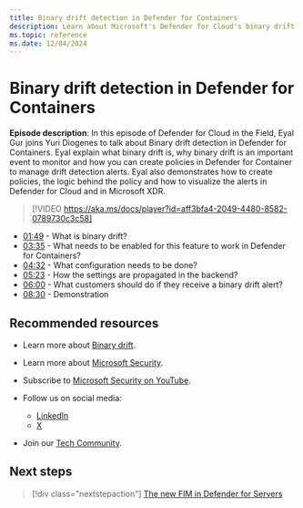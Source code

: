 ```yaml
---
title: Binary drift detection in Defender for Containers
description: Learn about Microsoft's Defender for Cloud's binary drift detection capabilities, including how to create policies and manage alerts effectively.
ms.topic: reference
ms.date: 12/04/2024
---
```


# Binary drift detection in Defender for Containers

**Episode description**: In this episode of Defender for Cloud in the Field, Eyal Gur joins Yuri Diogenes to talk about Binary drift detection in Defender for Containers. Eyal explain what binary drift is, why binary drift is an important event to monitor and how you can create policies in Defender for Container to manage drift detection alerts. Eyal also demonstrates how to create policies, the logic behind the policy and how to visualize the alerts in Defender for Cloud and in Microsoft XDR.
  

> [!VIDEO https://aka.ms/docs/player?id=aff3bfa4-2049-4480-8582-0789730c3c58]

- [01:49](/shows/mdc-in-the-field/binary-drift#time=01m49s) - What is binary drift?
- [03:35](/shows/mdc-in-the-field/binary-drift#time=03m35s) - What needs to be enabled for this feature to work in Defender for Containers?
- [04:32](/shows/mdc-in-the-field/binary-drift#time=04m32s) - What configuration needs to be done?
- [05:23](/shows/mdc-in-the-field/binary-drift#time=05m23s) - How the settings are propagated in the backend?
- [06:00](/shows/mdc-in-the-field/binary-drift#time=06m00s) - What customers should do if they receive a binary drift alert?
- [08:30](/shows/mdc-in-the-field/binary-drift#time=08m30s) - Demonstration

## Recommended resources

- Learn more about [Binary drift](binary-drift-detection.md).
- Learn more about [Microsoft Security](https://msft.it/6002T9HQY).
- Subscribe to [Microsoft Security on YouTube](https://www.youtube.com/playlist?list=PL3ZTgFEc7LysiX4PfHhdJPR7S8mGO14YS).

- Follow us on social media:

  - [LinkedIn](https://www.linkedin.com/showcase/microsoft-security/)
  - [X](https://x.com/msftsecurity)

- Join our [Tech Community](https://aka.ms/SecurityTechCommunity).

## Next steps

> [!div class="nextstepaction"]
> [The new FIM in Defender for Servers](episode-fifty-three.md)
